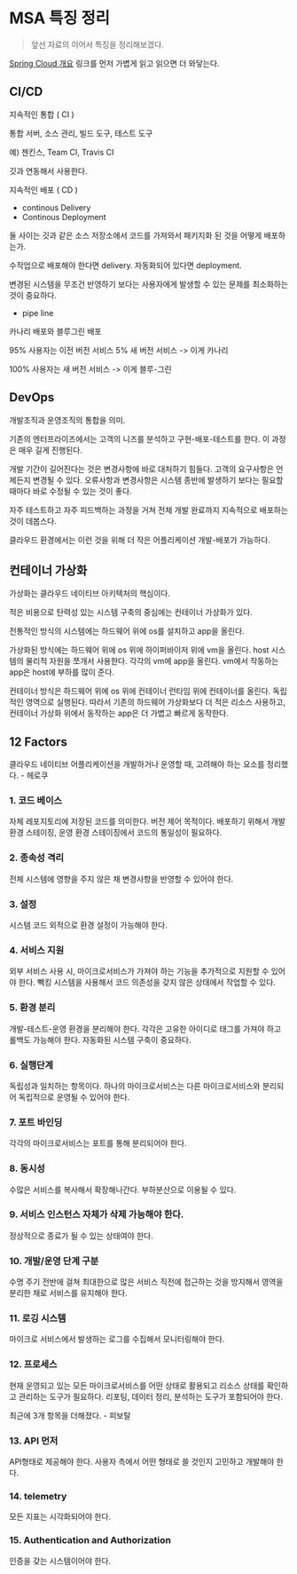 # MSA 특징 정리

> 앞선 자료의 이어서 특징을 정리해보겠다.

[Spring Cloud 개요](./SpringCloud%EA%B0%9C%EC%9A%94.md) 링크를 먼저 가볍게 읽고 읽으면 더 와닿는다.

## CI/CD

지속적인 통합 ( CI )

통합 서버, 소스 관리, 빌드 도구, 테스트 도구

예) 젠킨스, Team CI, Travis CI

깃과 연동해서 사용한다.

지속적인 배포 ( CD )

- continous Delivery
- Continous Deployment

둘 사이는 깃과 같은 소스 저장소에서 코드를 가져와서 패키지화 된 것을 어떻게 배포하는가.

수작업으로 배포해야 한다면 delivery. 자동화되어 있다면 deployment.

변경된 시스템을 무조건 반영하기 보다는 사용자에게 발생할 수 있는 문제를 최소화하는 것이 중요하다. 

- pipe line

카나리 배포와 블루그린 배포

95% 사용자는 이전 버전 서비스 5% 새 버전 서비스 -> 이게 카나리

100% 사용자는 새 버전 서비스 -> 이게 블루-그린

## DevOps

개발조직과 운영조직의 통합을 의미.

기존의 엔터프라이즈에서는 고객의 니즈를 분석하고 구현-배포-테스트를 한다. 이 과정은 매우 길게 진행된다.

개발 기간이 길어진다는 것은 변경사항에 바로 대처하기 힘들다. 고객의 요구사항은 언제든지 변경될 수 있다. 오류사항과 변경사항은 시스템 종반에 발생하기 보다는 필요할 때마다 바로 수정될 수 있는 것이 좋다. 

자주 테스트하고 자주 피드백하는 과정을 거쳐 전체 개발 완료까지 지속적으로 배포하는 것이 데봅스다.

클라우드 환경에서는 이런 것을 위해 더 작은 어플리케이션 개발-배포가 가능하다.

## 컨테이너 가상화

가상화는 클라우드 네이티브 아키텍처의 핵심이다.

적은 비용으로 탄력성 있는 시스템 구축의 중심에는 컨테이너 가상화가 있다.

전통적인 방식의 시스템에는 하드웨어 위에 os를 설치하고 app을 올린다.

가상화된 방식에는 하드웨어 위에 os 위에 하이퍼바이저 위에 vm을 올린다. host 시스템의 물리적 자원을 쪼개서 사용한다. 각각의 vm에 app을 올린다. vm에서 작동하는 app은 host에 부하를 많이 준다.

컨테이너 방식은 하드웨어 위에 os 위에 컨테이너 런타임 위에 컨테이너를 올린다. 독립적인 영역으로 실행된다. 따라서 기존의 하드웨어 가상화보다 더 적은 리소스 사용하고, 컨테이너 가상화 위에서 동작하는 app은 더 가볍고 빠르게 동작한다.

## 12 Factors

클라우드 네이티브 어플리케이션을 개발하거나 운영할 때, 고려해야 하는 요소를 정리했다. - 헤로쿠

### 1. 코드 베이스

자체 레포지토리에 저장된 코드를 의미한다. 버전 제어 목적이다. 배포하기 위해서 개발환경 스테이징, 운영 환경 스테이징에서 코드의 통일성이 필요하다.

### 2. 종속성 격리

전체 시스템에 영향을 주지 않은 채 변경사항을 반영할 수 있어야 한다.

### 3. 설정

시스템 코드 외적으로 환경 설정이 가능해야 한다.

### 4. 서비스 지원

외부 서비스 사용 시, 마이크로서비스가 가져야 하는 기능을 추가적으로 지원할 수 있어야 한다. 빽킹 시스템을 사용해서 코드 의존성을 갖지 않은 상태에서 작업할 수 있다.

### 5. 환경 분리

개발-테스트-운영 환경을 분리해야 한다. 각각은 고유한 아이디로 태그를 가져야 하고 롤백도 가능해야 한다. 자동화된 시스템 구축이 중요하다.

### 6. 실행단계

독립성과 일치하는 항목이다. 하나의 마이크로서비스는 다른 마이크로서비스와 분리되어 독립적으로 운영될 수 있어야 한다. 

### 7. 포트 바인딩

각각의 마이크로서비스는 포트를 통해 분리되어야 한다.

### 8. 동시성

수많은 서비스를 복사해서 확장해나간다. 부하분산으로 이용될 수 있다. 

### 9. 서비스 인스턴스 자체가 삭제 가능해야 한다.

정상적으로 종료가 될 수 있는 상태여야 한다.

### 10. 개발/운영 단계 구분

수명 주기 전반에 걸쳐 최대한으로 많은 서비스 직전에 접근하는 것을 방지해서 영역을 분리한 채로 서비스를 유지해야 한다.

### 11. 로깅 시스템

마이크로 서비스에서 발생하는 로그를 수집해서 모니터링해야 한다. 

### 12. 프로세스

현재 운영되고 있는 모든 마이크로서비스를 어떤 상태로 활용되고 리소스 상태를 확인하고 관리하는 도구가 필요하다. 리포팅, 데이터 정리, 분석하는 도구가 포함되어야 한다.

최근에 3개 항목을 더해졌다. - 피보탈

### 13. API 먼저

API형태로 제공해야 한다. 사용자 측에서 어떤 형태로 쓸 것인지 고민하고 개발해야 한다.

### 14. telemetry

모든 지표는 시각화되어야 한다.

### 15. Authentication and Authorization

인증을 갖는 시스템이어야 한다.